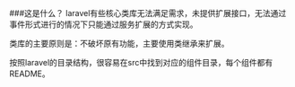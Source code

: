 ###这是什么？
laravel有些核心类库无法满足需求，未提供扩展接口，无法通过事件形式进行的情况下只能通过服务扩展的方式实现。

类库的主要原则是：不破坏原有功能，主要使用类继承来扩展。

按照laravel的目录结构，很容易在src中找到对应的组件目录，每个组件都有README。